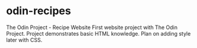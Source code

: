 # odin-recipes
The Odin Project - Recipe Website
First website project with The Odin Project. Project demonstrates basic HTML knowledge.
Plan on adding style later with CSS.
